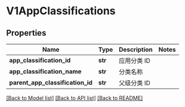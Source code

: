 # V1AppClassifications

## Properties
Name | Type | Description | Notes
------------ | ------------- | ------------- | -------------
**app_classification_id** | **str** | 应用分类 ID | 
**app_classification_name** | **str** | 分类名称 | 
**parent_app_classification_id** | **str** | 父级分类 ID | 

[[Back to Model list]](../README.md#documentation-for-models) [[Back to API list]](../README.md#documentation-for-api-endpoints) [[Back to README]](../README.md)


